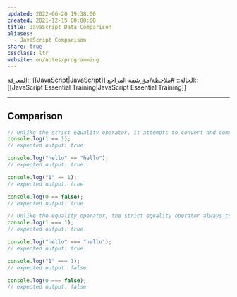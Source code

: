 ```yaml
---
updated: 2022-06-20 19:38:00
created: 2021-12-15 00:00:00
title: JavaScript Data Comparison
aliases:
  - JavaScript Comparison
share: true
cssclass: ltr
website: en/notes/programming
---
```


المعرفة:: [[JavaScript|JavaScript]]
الحالة:: #ملاحظة/مؤرشفة
المراجع:: [[JavaScript Essential Training|JavaScript Essential Training]]

---

## Comparison

```js
// Unlike the strict equality operator, it attempts to convert and compare operands that are of different types.
console.log(1 == 1);
// expected output: true

console.log("hello" == "hello");
// expected output: true

console.log("1" == 1);
// expected output: true

console.log(0 == false);
// expected output: true

// Unlike the equality operator, the strict equality operator always considers operands of different types to be different.
console.log(1 === 1);
// expected output: true

console.log("hello" === "hello");
// expected output: true

console.log("1" === 1);
// expected output: false

console.log(0 === false);
// expected output: false
```
